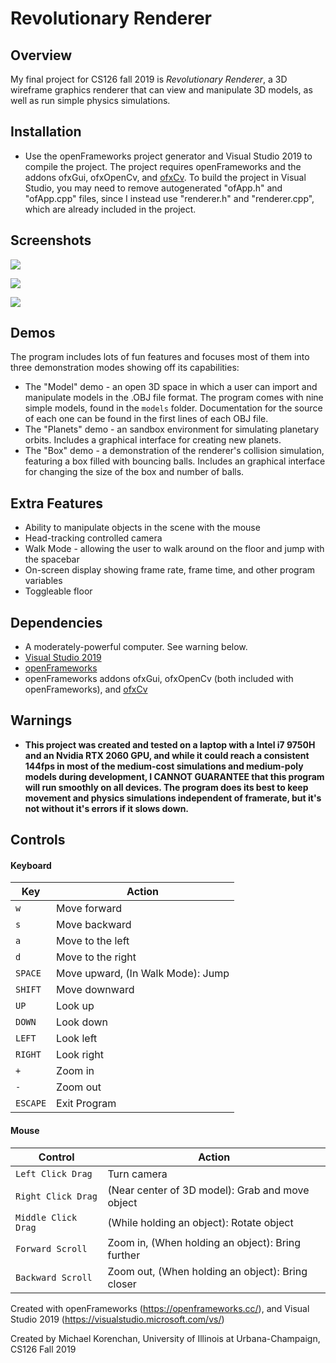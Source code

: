 # **Revolutionary Renderer**

## Overview

My final project for CS126 fall 2019 is *Revolutionary Renderer*, a 3D wireframe graphics renderer that can view and manipulate 3D models, as well as run simple physics simulations.

## Installation

* Use the openFrameworks project generator and Visual Studio 2019 to compile the project. The project requires openFrameworks and the addons ofxGui, ofxOpenCv, and [ofxCv](https://github.com/kylemcdonald/ofxCv). To build the project in Visual Studio, you may need to remove autogenerated "ofApp.h" and "ofApp.cpp" files, since I instead use "renderer.h" and "renderer.cpp", which are already included in the project.

## Screenshots

![](https://imgur.com/ps0aOL0.jpg)

![](https://imgur.com/AS9ls71.jpg)

![](https://imgur.com/eb58wZH.jpg)

## Demos

The program includes lots of fun features and focuses most of them into three demonstration modes showing off its capabilities:

* The "Model" demo - an open 3D space in which a user can import and manipulate models in the .OBJ file format. The program comes with nine simple models, found in the `models` folder. Documentation for the source of each one can be found in the first lines of each OBJ file.
* The "Planets" demo - an sandbox environment for simulating planetary orbits. Includes a graphical interface for creating new planets.
* The "Box" demo - a demonstration of the renderer's collision simulation, featuring a box filled with bouncing balls. Includes an graphical interface for changing the size of the box and number of balls.

## Extra Features

* Ability to manipulate objects in the scene with the mouse
* Head-tracking controlled camera
* Walk Mode - allowing the user to walk around on the floor and jump with the spacebar
* On-screen display showing frame rate, frame time, and other program variables
* Toggleable floor

## Dependencies

- A moderately-powerful computer. See warning below.
- [Visual Studio 2019](https://visualstudio.microsoft.com/vs/)
- [openFrameworks](https://openframeworks.cc/)
- openFrameworks addons ofxGui, ofxOpenCv (both included with openFrameworks), and [ofxCv](https://github.com/kylemcdonald/ofxCv)

## Warnings

- **This project was created and tested on a laptop with a Intel i7 9750H and an Nvidia RTX 2060 GPU, and while it could reach a consistent 144fps in most of the medium-cost simulations and medium-poly models during development, I CANNOT GUARANTEE that this program will run smoothly on all devices. The program does its best to keep movement and physics simulations independent of framerate, but it's not without it's errors if it slows down.**

## Controls

#### Keyboard

| Key      | Action                              |
| -------- | ----------------------------------- |
| `w`      | Move forward                        |
| `s`      | Move backward                       |
| `a`      | Move to the left                    |
| `d`      | Move to the right                   |
| `SPACE`  | Move upward,   (In Walk Mode): Jump |
| `SHIFT`  | Move downward                       |
| `UP`     | Look up                             |
| `DOWN`   | Look down                           |
| `LEFT`   | Look left                           |
| `RIGHT`  | Look right                          |
| `+`      | Zoom in                             |
| `-`      | Zoom out                            |
| `ESCAPE` | Exit Program                        |

#### Mouse

| Control             | Action                                            |
| ------------------- | ------------------------------------------------- |
| `Left Click Drag`   | Turn camera                                       |
| `Right Click Drag`  | (Near center of 3D model): Grab and move object   |
| `Middle Click Drag` | (While holding an object): Rotate object          |
| `Forward Scroll`    | Zoom in,  (When holding an object): Bring further |
| `Backward Scroll`   | Zoom out,  (When holding an object): Bring closer |

Created with openFrameworks (https://openframeworks.cc/), and Visual Studio 2019 (https://visualstudio.microsoft.com/vs/)

Created by Michael Korenchan, University of Illinois at Urbana-Champaign,  CS126 Fall 2019
